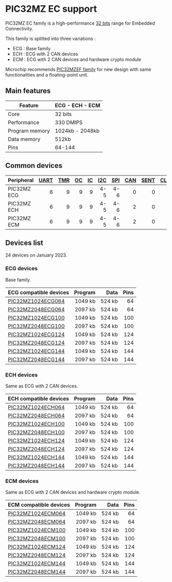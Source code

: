 # PIC32MZ EC support

PIC32MZ EC family is a high-performance [32 bits](../pic32/README.md) range for Embedded Connectivity.

This family is splitted into three variations :

* ECG : Base family
* ECH : ECG with 2 CAN devices
* ECM : ECG with 2 CAN devices and hardware crypto module

Microchip recommends [PIC32MZEF family](../pic32mzef/README.md) for new design with
same functionalities and a floating-point unit.

## Main features

|Feature|ECG - ECH - ECM|
|-------|------|
|Core|32 bits|
|Performance|330 DMIPS|
|Program memory|1024kb - 2048kb|
|Data memory|512kb|
|Pins|64-144|

## Common devices

|Peripheral      |[UART][1]|[TMR][2] |[OC][3]  |[IC][4]  |[I2C][5] |[SPI][6] |[CAN][7] |[SENT][8]|[CLC][9] |[QEI][10] |[PWM][11] |[MCCP][12]|[SCCP][12]|
|:---------------|--------:|--------:|--------:|--------:|--------:|--------:|--------:|--------:|--------:|---------:|---------:|---------:|---------:|
|PIC32MZ ECG     |        6|        9|        9|        9|      4-5|      4-6|        0|        0|        0|         0|         0|         0|         0|
|PIC32MZ ECH     |        6|        9|        9|        9|      4-5|      4-6|        2|        0|        0|         0|         0|         0|         0|
|PIC32MZ ECM     |        6|        9|        9|        9|      4-5|      4-6|        2|        0|        0|         0|         0|         0|         0|

[1]: ../../driver/uart
[2]: ../../driver/timer
[3]: ../../driver/oc
[4]: ../../driver/ic
[5]: ../../driver/i2c
[6]: ../../driver/spi
[7]: ../../driver/can
[8]: ../../driver/sent
[9]: ../../driver/clc
[10]: ../../driver/qei
[11]: ../../driver/pwm
[12]: ../../driver/ccp

## Devices list

24 devices on January 2023.

### ECG devices

Base family.

|ECG compatible devices|Program|Data|Pins|
|---------|--:|--:|--:|
|[PIC32MZ1024ECG064](http://microchip.com/wwwproducts/en/PIC32MZ1024ECG064)|1049 kb| 524 kb| 64|
|[PIC32MZ2048ECG064](http://microchip.com/wwwproducts/en/PIC32MZ2048ECG064)|2097 kb| 524 kb| 64|
|[PIC32MZ1024ECG100](http://microchip.com/wwwproducts/en/PIC32MZ1024ECG100)|1049 kb| 524 kb|100|
|[PIC32MZ2048ECG100](http://microchip.com/wwwproducts/en/PIC32MZ2048ECG100)|2097 kb| 524 kb|100|
|[PIC32MZ1024ECG124](http://microchip.com/wwwproducts/en/PIC32MZ1024ECG124)|1049 kb| 524 kb|124|
|[PIC32MZ2048ECG124](http://microchip.com/wwwproducts/en/PIC32MZ2048ECG124)|2097 kb| 524 kb|124|
|[PIC32MZ1024ECG144](http://microchip.com/wwwproducts/en/PIC32MZ1024ECG144)|1049 kb| 524 kb|144|
|[PIC32MZ2048ECG144](http://microchip.com/wwwproducts/en/PIC32MZ2048ECG144)|2097 kb| 524 kb|144|

### ECH devices

Same as ECG with 2 CAN devices.

|ECH compatible devices|Program|Data|Pins|
|---------|--:|--:|--:|
|[PIC32MZ1024ECH064](http://microchip.com/wwwproducts/en/PIC32MZ1024ECH064)|1049 kb| 524 kb| 64|
|[PIC32MZ2048ECH064](http://microchip.com/wwwproducts/en/PIC32MZ2048ECH064)|2097 kb| 524 kb| 64|
|[PIC32MZ1024ECH100](http://microchip.com/wwwproducts/en/PIC32MZ1024ECH100)|1049 kb| 524 kb|100|
|[PIC32MZ2048ECH100](http://microchip.com/wwwproducts/en/PIC32MZ2048ECH100)|2097 kb| 524 kb|100|
|[PIC32MZ1024ECH124](http://microchip.com/wwwproducts/en/PIC32MZ1024ECH124)|1049 kb| 524 kb|124|
|[PIC32MZ2048ECH124](http://microchip.com/wwwproducts/en/PIC32MZ2048ECH124)|2097 kb| 524 kb|124|
|[PIC32MZ1024ECH144](http://microchip.com/wwwproducts/en/PIC32MZ1024ECH144)|1049 kb| 524 kb|144|
|[PIC32MZ2048ECH144](http://microchip.com/wwwproducts/en/PIC32MZ2048ECH144)|2097 kb| 524 kb|144|

### ECM devices

Same as ECG with 2 CAN devices and hardware crypto module.

|ECM compatible devices|Program|Data|Pins|
|---------|--:|--:|--:|
|[PIC32MZ1024ECM064](http://microchip.com/wwwproducts/en/PIC32MZ1024ECM064)|1049 kb| 524 kb| 64|
|[PIC32MZ2048ECM064](http://microchip.com/wwwproducts/en/PIC32MZ2048ECM064)|2097 kb| 524 kb| 64|
|[PIC32MZ1024ECM100](http://microchip.com/wwwproducts/en/PIC32MZ1024ECM100)|1049 kb| 524 kb|100|
|[PIC32MZ2048ECM100](http://microchip.com/wwwproducts/en/PIC32MZ2048ECM100)|2097 kb| 524 kb|100|
|[PIC32MZ1024ECM124](http://microchip.com/wwwproducts/en/PIC32MZ1024ECM124)|1049 kb| 524 kb|124|
|[PIC32MZ2048ECM124](http://microchip.com/wwwproducts/en/PIC32MZ2048ECM124)|2097 kb| 524 kb|124|
|[PIC32MZ1024ECM144](http://microchip.com/wwwproducts/en/PIC32MZ1024ECM144)|1049 kb| 524 kb|144|
|[PIC32MZ2048ECM144](http://microchip.com/wwwproducts/en/PIC32MZ2048ECM144)|2097 kb| 524 kb|144|
